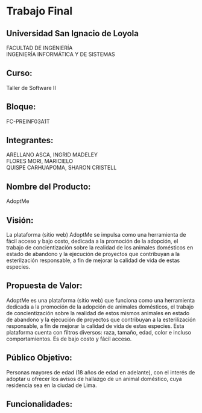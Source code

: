 # Trabajo Final

## Universidad San Ignacio de Loyola
FACULTAD DE INGENIERÍA                                                                                                                    
INGENIERÍA INFORMÁTICA Y DE SISTEMAS
## Curso:
Taller de Software II
## Bloque: 
FC-PREINF03A1T
## Integrantes:
ARELLANO ASCA, INGRID MADELEY                                                                                                             
FLORES MORI, MARICIELO                                                                                                                      
QUISPE CARHUAPOMA, SHARON CRISTELL

## Nombre del Producto:

AdoptMe

## Visión:

La plataforma (sitio web) AdoptMe se impulsa como una herramienta de fácil acceso y bajo costo, dedicada a la promoción de la adopción, el trabajo de concientización sobre la realidad de los animales domésticos en estado de abandono y la ejecución de proyectos que contribuyan a la esterilzación responsable, a fin de mejorar la calidad de vida de estas especies. 

## Propuesta de Valor:

AdoptMe es una plataforma (sitio web) que funciona como una herramienta dedicada a la promoción de la adopción de animales domésticos, el trabajo de concientización sobre la realidad de estos mismos animales en estado de abandono y la ejecución de proyectos que contribuyan a la esterilización responsable, a fin de mejorar la calidad de vida de estas especies. Esta plataforma cuenta con filtros diversos: raza, tamaño, edad, color e incluso comportamientos. Es de bajo costo y fácil acceso.

## Público Objetivo:

Personas mayores de edad (18 años de edad en adelante), con el interés de adoptar u ofrecer los avisos de hallazgo de un animal doméstico, cuya residencia sea en la ciudad de Lima. 


## Funcionalidades:
